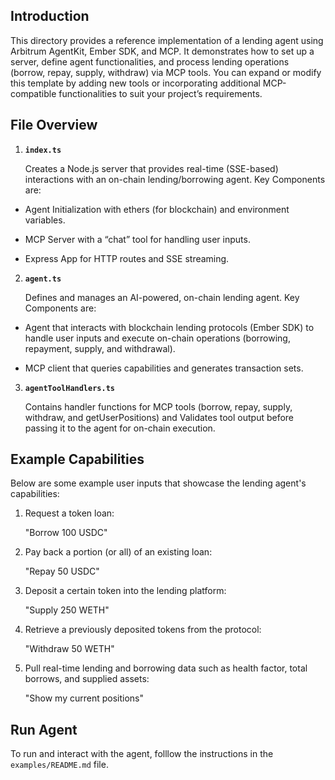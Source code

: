 ## Introduction

This directory provides a reference implementation of a lending agent using Arbitrum AgentKit, Ember SDK, and MCP. It demonstrates how to set up a server, define agent functionalities, and process lending operations (borrow, repay, supply, withdraw) via MCP tools. You can expand or modify this template by adding new tools or incorporating additional MCP-compatible functionalities to suit your project’s requirements.

## File Overview

1. **`index.ts`**

   Creates a Node.js server that provides real-time (SSE-based) interactions with an on-chain lending/borrowing agent. Key Components are:

- Agent Initialization with ethers (for blockchain) and environment variables.

- MCP Server with a “chat” tool for handling user inputs.

- Express App for HTTP routes and SSE streaming.

2. **`agent.ts`**

   Defines and manages an AI-powered, on-chain lending agent. Key Components are:

- Agent that interacts with blockchain lending protocols (Ember SDK) to handle user inputs and execute on-chain operations (borrowing, repayment, supply, and withdrawal).

- MCP client that queries capabilities and generates transaction sets.

3. **`agentToolHandlers.ts`**

   Contains handler functions for MCP tools (borrow, repay, supply, withdraw, and getUserPositions) and Validates tool output before passing it to the agent for on-chain execution.

## Example Capabilities

Below are some example user inputs that showcase the lending agent's capabilities:

1. Request a token loan:

   "Borrow 100 USDC"

2. Pay back a portion (or all) of an existing loan:

   "Repay 50 USDC"

3. Deposit a certain token into the lending platform:

   "Supply 250 WETH"

4. Retrieve a previously deposited tokens from the protocol:

   "Withdraw 50 WETH"

5. Pull real-time lending and borrowing data such as health factor, total borrows, and supplied assets:

   "Show my current positions"

## Run Agent

To run and interact with the agent, folllow the instructions in the `examples/README.md` file.
